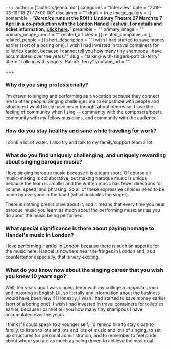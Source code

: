 +++
author = ["authors/jenna.md"]
categories = "Interview"
date = "2019-03-19T18:27:17+00:00"
disclaimer = ""
draft = true
image_gallery = []
postamble = "**_Berenice_ runs at the ROH’s Lindbury Theatre 27 March to 7 April in a co-production with the London Handel Festival. For details and ticket information,** [**click here**](https://www.roh.org.uk/productions/berenice-by-adele-thomas)**.**"
preamble = ""
primary_image = ""
primary_image_credit = ""
related_articles = []
related_companies = []
related_people = []
short_description = "\"I wish I had started to save money earlier (sort of a boring one). I wish I had invested in travel containers for toiletries earlier, because I cannot tell you how many tiny shampoos I have accumulated over the years.\""
slug = "talking-with-singers-patrick-terry"
title = "Talking with singers: Patrick Terry"
youtube_url = ""

+++
### Why do you sing professionally?

I'm drawn to singing and performing as a vocation because they connect me to other people. Singing challenges me to empathize with people and situations I would likely have never thought about otherwise. I love the feeling of community when I sing -- community with the composers/poets, community with my fellow musicians, and community with the audience.

### How do you stay healthy and sane while traveling for work?

I drink a lot of water. I also try and talk to my family/support team a lot.

### What do you find uniquely challenging, and uniquely rewarding about singing baroque music?

I love singing baroque music because it is a team sport. Of course all music-making is collaborative, but making baroque music is unique because the team is smaller and the written music has fewer directions for volume, speed, and phrasing. So all of these expressive choices need to be made by everyone in the band (which includes the singer). 

There is nothing prescriptive about it, and it means that every time you hear baroque music you learn as much about the performing musicians as you do about the music being performed.

### What special significance is there about paying homage to Handel's music in London?

I love performing Handel in London because there is such an appetite for the music here. Handel is nowhere near the fringes in London and, as a countertenor especially, that is very exciting.

### What do you know now about the singing career that you wish you knew 10 years ago?

Well, ten years ago I was singing tenor with my college _a cappella_ group and majoring in English Lit, so literally any information about the business would have been new :)! Honestly, I wish I had started to save money earlier (sort of a boring one). I wish I had invested in travel containers for toiletries earlier, because I cannot tell you how many tiny shampoos I have accumulated over the years. 

I think if I could speak to a younger self, I'd remind him to stay close to family, to listen to lots and lots and lots of music and lots of singing, to set up structures for personal administration, and to remember to feel pride about where you are as much as being driven to achieve the next goal.